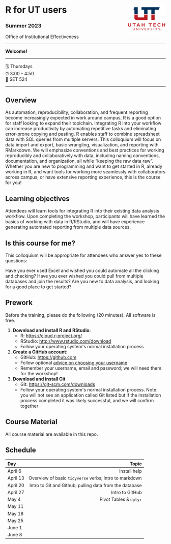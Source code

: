 R for UT users <img src="images/README-ut_ie_logo.png" align="right" width="120" />
================
 
### Summer 2023

Office of Institutional Effectiveness 

-----

**Welcome!** 

-----

:spiral_calendar: Thursdays  
:alarm_clock:     3:00 - 4:50  
:school:           SET 524 

-----

## Overview

As automation, reproducibility, collaboration, and frequent reporting become increasingly expected in work around campus, R is a good option for staff looking to expand their toolchain. Integrating R into your workflow can increase productivity by automating repetitive tasks and eliminating error-prone copying and pasting. R enables staff to combine spreadsheet data with SQL queries from multiple servers. This colloquium will focus on data import and export, basic wrangling, visualization, and reporting with RMarkdown. We will emphasize conventions and best practices for working reproducibly and collaboratively with data, including naming conventions, documentation, and organization, all while “keeping the raw data raw”. Whether you are new to programming and want to get started in R, already working in R, and want tools for working more seamlessly with collaborators across campus, or have extensive reporting experience, this is the course for you!

## Learning objectives

Attendees will learn tools for integrating R into their existing data analysis workflow. Upon completing the workshop, participants will have learned the basics of working with data in R/RStudio, and will have experience generating automated reporting from multiple data sources.

## Is this course for me?

This colloquium will be appropriate for attendees who answer yes to these questions:

Have you ever used Excel and wished you could automate all the clicking and checking?
Have you ever wished you could pull from multiple databases and join the results?
Are you new to data analysis, and looking for a good place to get started?

## Prework

Before the training, please do the following (20 minutes). All software is free. 

1. **Download and install R and RStudio**:
    - R: <https://cloud.r-project.org/>
    - RStudio: <http://www.rstudio.com/download> 
    - Follow your operating system's normal installation process
1. **Create a GitHub account**:
    - GitHub: <https://github.com>
    - Follow optional [advice on choosing your username](https://happygitwithr.com/github-acct.html)
    - Remember your username, email and password; we will need them for the workshop!
1. **Download and install Git**
    - Git: <https://git-scm.com/downloads>
    - Follow your operating system's normal installation process. Note: you will not see an application called Git listed but if the installation process completed it was likely successful, and we will confirm together

## Course Material

All course material are available in this repo.

## Schedule

|Day       | Topic |
|:----------|----------:|
| April 6   |  Install help |
| April 13  |  Overview of basic `tidyverse` verbs; Intro to markdown |
| April 20  | Intro to Git and Github; pulling data from the database |
| April 27  | Intro to GitHub| Filters & joins |
| May 4     | Pivot Tables & `dplyr` |
| May 11    |  |
| May 18    |  | 
| May 25    |  |
| June 1    |  | 
| June 8    |  | 


